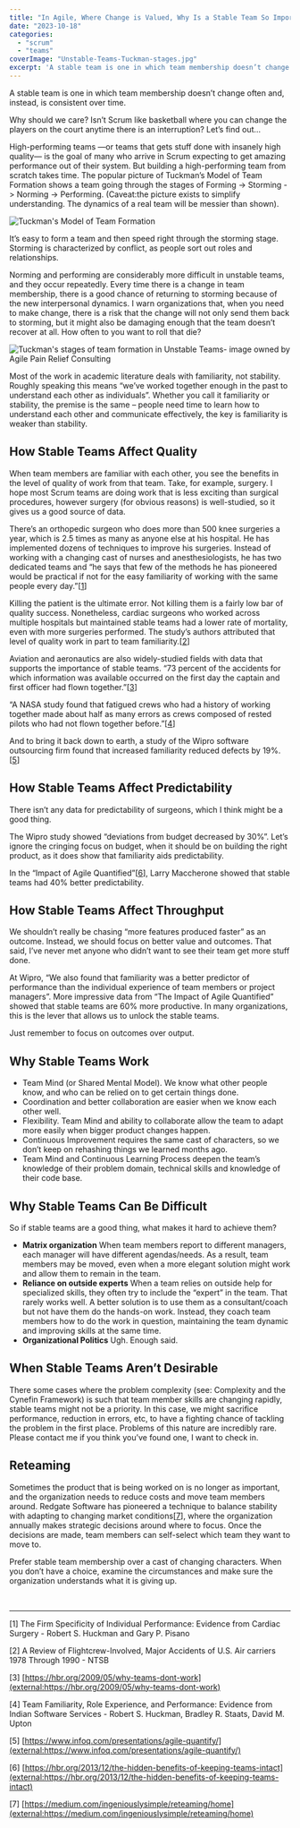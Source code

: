 ```yaml
---
title: "In Agile, Where Change is Valued, Why Is a Stable Team So Important?"
date: "2023-10-18"
categories: 
  - "scrum"
  - "teams"
coverImage: "Unstable-Teams-Tuckman-stages.jpg"
excerpt: 'A stable team is one in which team membership doesn’t change often and, instead, is'
---
```


A stable team is one in which team membership doesn’t change often and, instead, is consistent over time.

Why should we care? Isn’t Scrum like basketball where you can change the players on the court anytime there is an interruption? Let’s find out…

High-performing teams —or teams that gets stuff done with insanely high quality— is the goal of many who arrive in Scrum expecting to get amazing performance out of their system. But building a high-performing team from scratch takes time. The popular picture of Tuckman’s Model of Team Formation shows a team going through the stages of Forming -> Storming -> Norming -> Performing. (Caveat:the picture exists to simplify understanding. The dynamics of a real team will be messier than shown).

![Tuckman's Model of Team Formation](src/content/blog/in-agile-where-change-is-valued-why-is-a-stable-team-so-important/images/Tuckmans-Model.jpg)

It’s easy to form a team and then speed right through the storming stage. Storming is characterized by conflict, as people sort out roles and relationships.

Norming and performing are considerably more difficult in unstable teams, and they occur repeatedly. Every time there is a change in team membership, there is a good chance of returning to storming because of the new interpersonal dynamics. I warn organizations that, when you need to make change, there is a risk that the change will not only send them back to storming, but it might also be damaging enough that the team doesn’t recover at all. How often to you want to roll that die?

![Tuckman's stages of team formation in Unstable Teams- image owned by Agile Pain Relief Consulting](src/content/blog/in-agile-where-change-is-valued-why-is-a-stable-team-so-important/images/Unstable-Teams-Tuckman-stages.jpg)

Most of the work in academic literature deals with familiarity, not stability. Roughly speaking this means “we’ve worked together enough in the past to understand each other as individuals”. Whether you call it familiarity or stability, the premise is the same – people need time to learn how to understand each other and communicate effectively, the key is familiarity is weaker than stability.

## How Stable Teams Affect Quality

When team members are familiar with each other, you see the benefits in the level of quality of work from that team. Take, for example, surgery. I hope most Scrum teams are doing work that is less exciting than surgical procedures, however surgery (for obvious reasons) is well-studied, so it gives us a good source of data.

There’s an orthopedic surgeon who does more than 500 knee surgeries a year, which is 2.5 times as many as anyone else at his hospital. He has implemented dozens of techniques to improve his surgeries. Instead of working with a changing cast of nurses and anesthesiologists, he has two dedicated teams and “he says that few of the methods he has pioneered would be practical if not for the easy familiarity of working with the same people every day.”\[[1](#footnotes)\]

Killing the patient is the ultimate error. Not killing them is a fairly low bar of quality success. Nonetheless, cardiac surgeons who worked across multiple hospitals but maintained stable teams had a lower rate of mortality, even with more surgeries performed. The study’s authors attributed that level of quality work in part to team familiarity.\[[2](#footnotes)\]

Aviation and aeronautics are also widely-studied fields with data that supports the importance of stable teams. “73 percent of the accidents for which information was available occurred on the first day the captain and first officer had flown together.”\[[3](#footnotes)\]

“A NASA study found that fatigued crews who had a history of working together made about half as many errors as crews composed of rested pilots who had not flown together before.”\[[4](#footnotes)\]

And to bring it back down to earth, a study of the Wipro software outsourcing firm found that increased familiarity reduced defects by 19%.\[[5](#footnotes)\]

## How Stable Teams Affect Predictability

There isn’t any data for predictability of surgeons, which I think might be a good thing.

The Wipro study showed “deviations from budget decreased by 30%”. Let’s ignore the cringing focus on budget, when it should be on building the right product, as it does show that familiarity aids predictability.

In the “Impact of Agile Quantified”\[[6](#footnotes)\], Larry Maccherone showed that stable teams had 40% better predictability.

## How Stable Teams Affect Throughput

We shouldn’t really be chasing “more features produced faster” as an outcome. Instead, we should focus on better value and outcomes. That said, I’ve never met anyone who didn’t want to see their team get more stuff done.

At Wipro, “We also found that familiarity was a better predictor of performance than the individual experience of team members or project managers”. More impressive data from “The Impact of Agile Quantified” showed that stable teams are 60% more productive. In many organizations, this is the lever that allows us to unlock the stable teams.

Just remember to focus on outcomes over output.

## Why Stable Teams Work

- Team Mind (or Shared Mental Model). We know what other people know, and who can be relied on to get certain things done.
- Coordination and better collaboration are easier when we know each other well.
- Flexibility. Team Mind and ability to collaborate allow the team to adapt more easily when bigger product changes happen.
- Continuous Improvement requires the same cast of characters, so we don’t keep on rehashing things we learned months ago.
- Team Mind and Continuous Learning Process deepen the team’s knowledge of their problem domain, technical skills and knowledge of their code base.

## Why Stable Teams Can Be Difficult

So if stable teams are a good thing, what makes it hard to achieve them?

- **Matrix organization** When team members report to different managers, each manager will have different agendas/needs. As a result, team members may be moved, even when a more elegant solution might work and allow them to remain in the team.
- **Reliance on outside experts** When a team relies on outside help for specialized skills, they often try to include the “expert” in the team. That rarely works well. A better solution is to use them as a consultant/coach but not have them do the hands-on work. Instead, they coach team members how to do the work in question, maintaining the team dynamic and improving skills at the same time.
- **Organizational Politics** Ugh. Enough said.

## When Stable Teams Aren’t Desirable

There some cases where the problem complexity (see: Complexity and the Cynefin Framework) is such that team member skills are changing rapidly, stable teams might not be a priority. In this case, we might sacrifice performance, reduction in errors, etc, to have a fighting chance of tackling the problem in the first place. Problems of this nature are incredibly rare. Please contact me if you think you’ve found one, I want to check in.

## Reteaming

Sometimes the product that is being worked on is no longer as important, and the organization needs to reduce costs and move team members around. Redgate Software has pioneered a technique to balance stability with adapting to changing market conditions\[[7](#footnotes)\], where the organization annually makes strategic decisions around where to focus. Once the decisions are made, team members can self-select which team they want to move to.

Prefer stable team membership over a cast of changing characters. When you don’t have a choice, examine the circumstances and make sure the organization understands what it is giving up.

 

* * *

\[1\] The Firm Specificity of Individual Performance: Evidence from Cardiac Surgery - Robert S. Huckman and Gary P. Pisano

\[2\] A Review of Flightcrew-Involved, Major Accidents of U.S. Air carriers 1978 Through 1990 - NTSB

\[3\] [https://hbr.org/2009/05/why-teams-dont-work](external:https://hbr.org/2009/05/why-teams-dont-work)

\[4\] Team Familiarity, Role Experience, and Performance: Evidence from Indian Software Services - Robert S. Huckman, Bradley R. Staats, David M. Upton

\[5\] [https://www.infoq.com/presentations/agile-quantify/](external:https://www.infoq.com/presentations/agile-quantify/)

\[6\] [https://hbr.org/2013/12/the-hidden-benefits-of-keeping-teams-intact](external:https://hbr.org/2013/12/the-hidden-benefits-of-keeping-teams-intact)

\[7\] [https://medium.com/ingeniouslysimple/reteaming/home](external:https://medium.com/ingeniouslysimple/reteaming/home)
